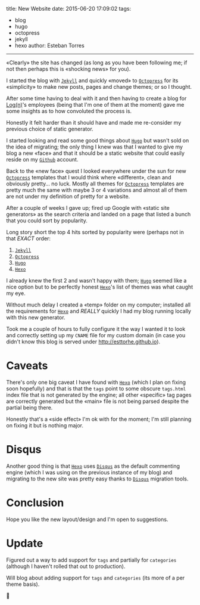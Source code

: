 title: New Website
date: 2015-06-20 17:09:02
tags:
- blog
- hugo
- octopress
- jekyll
- hexo
author: Esteban Torres
---
«Clearly» the site has changed (as long as you have been following me; if not then perhaps this is «shocking news» for you).

I started the blog with [`Jekyll`][jekyll] and quickly «moved» to [`Octopress`][octopress] for its «simplicity» to make new posts, pages and change themes; or so I thought.

After some time having to deal with it and then having to create a blog for [Log(n)][logn]'s employees (being that I'm one of them at the moment) gave me some insights as to how convoluted the process is.
<!--more-->
Honestly it felt harder than it should have and made me re-consider my previous choice of static generator.

I started looking and read some good things about [`Hugo`][hugo] but wasn't sold on the idea of migrating; the only thing I knew was that I wanted to give my blog a new «face» and that it should be a static website that could easily reside on my [`Github`][blog] account.

Back to the «new face» quest I looked everywhere under the sun for new [`Octopress`][octopress] templates that I would think where «different», clean and obviously pretty… no luck. Mostly all themes for [`Octopress`][octopress] templates are pretty much the same with maybe 3 or 4 variations and almost all of them are not under my definition of pretty for a website.

After a couple of weeks I gave up; fired up Google with «static site generators» as the search criteria and landed on a page that listed a bunch that you could sort by popularity.

Long story short the top 4 hits sorted by popularity were (perhaps not in that *EXACT* order:

1. [`Jekyll`][jekyll]
2. [`Octopress`][octopress]
3. [`Hugo`][hugo]
4. [`Hexo`][hexo]

I already knew the first 2 and wasn't happy with them; [`Hugo`][hugo] seemed like a nice option but to be perfectly honest [`Hexo`][hexo]'s list of themes was what caught my eye.

Without much delay I created a «temp» folder on my computer; installed all the requirements for [`Hexo`][hexo] and _REALLY_ quickly I had my blog running locally with this new generator.

Took me a couple of hours to fully configure it the way I wanted it to look and correctly setting up my `CNAME` file for my custom domain (in case you didn't know this blog is served under http://esttorhe.github.io).

# Caveats

There's only one big caveat I have found with [`Hexo`][hexo] (which I plan on fixing soon hopefully) and that is that the `tags` point to some obscure `tags.html` index file that is not generated by the engine; all other «specific» tag pages are correctly generated but the «main» file is not being parsed despite the partial being there.

Honestly that's a «side effect» I'm ok with for the moment; I'm still planning on fixing it but is nothing major.

# Disqus

Another good thing is that [`Hexo`][hexo] uses [`Disqus`][disqus] as the default commenting engine (which I was using on the previous instance of my blog) and migrating to the new site was pretty easy thanks to [`Disqus`][disqus] migration tools.

# Conclusion

Hope you like the new layout/design and I'm open to suggestions.

# Update

Figured out a way to add support for `tags` and partially for `categories` (although I haven't rolled that out to production).

Will blog about adding support for `tags` and `categories` (its more of a per theme basis).

👋

[jekyll]:http://jekyllrb.com
[octopress]:http://octopress.org
[logn]:http://lognllc.github.io
[hugo]:https://github.com/spf13/hugo
[blog]:https://github.com/esttorhe/esttorhe.github.io
[hexo]:https://hexo.io
[disqus]:http://disqs.com
